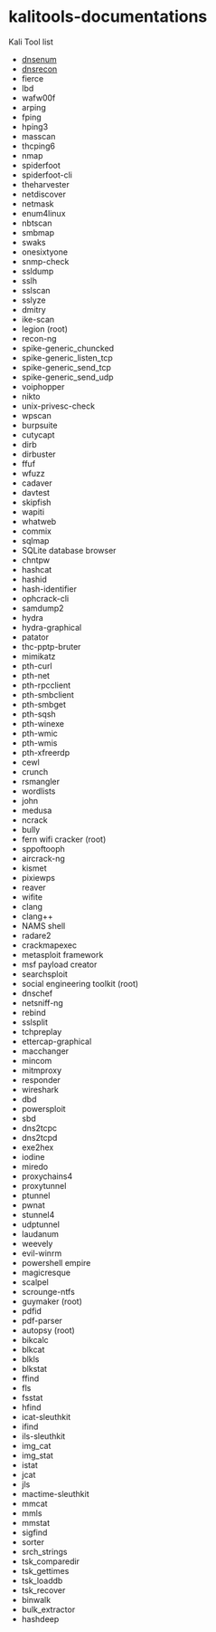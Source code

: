 # kalitools-documentations

Kali Tool list
- [dnsenum](./dnsenum.md)
- [dnsrecon](./dnsrecon.md)
- fierce
- lbd
- wafw00f
- arping
- fping
- hping3
- masscan
- thcping6
- nmap
- spiderfoot
- spiderfoot-cli
- theharvester
- netdiscover
- netmask
- enum4linux
- nbtscan
- smbmap
- swaks
- onesixtyone
- snmp-check
- ssldump
- sslh
- sslscan
- sslyze
- dmitry
- ike-scan
- legion (root)
- recon-ng
- spike-generic_chuncked
- spike-generic_listen_tcp
- spike-generic_send_tcp
- spike-generic_send_udp
- voiphopper
- nikto
- unix-privesc-check
- wpscan
- burpsuite
- cutycapt
- dirb
- dirbuster
- ffuf
- wfuzz
- cadaver
- davtest
- skipfish
- wapiti
- whatweb
- commix
- sqlmap
- SQLite database browser
- chntpw
- hashcat
- hashid
- hash-identifier
- ophcrack-cli
- samdump2
- hydra
- hydra-graphical
- patator
- thc-pptp-bruter
- mimikatz
- pth-curl
- pth-net
- pth-rpcclient
- pth-smbclient
- pth-smbget
- pth-sqsh
- pth-winexe
- pth-wmic
- pth-wmis
- pth-xfreerdp
- cewl
- crunch
- rsmangler
- wordlists
- john
- medusa
- ncrack
- bully
- fern wifi cracker (root)
- sppoftooph
- aircrack-ng
- kismet
- pixiewps
- reaver
- wifite
- clang
- clang++
- NAMS shell
- radare2
- crackmapexec
- metasploit framework
- msf payload creator
- searchsploit
- social engineering toolkit (root)
- dnschef
- netsniff-ng
- rebind
- sslsplit
- tchpreplay
- ettercap-graphical
- macchanger
- mincom
- mitmproxy
- responder
- wireshark
- dbd
- powersploit
- sbd
- dns2tcpc
- dns2tcpd
- exe2hex
- iodine
- miredo
- proxychains4
- proxytunnel
- ptunnel
- pwnat
- stunnel4
- udptunnel
- laudanum
- weevely
- evil-winrm
- powershell empire
- magicresque
- scalpel
- scrounge-ntfs
- guymaker (root)
- pdfid
- pdf-parser
- autopsy (root)
- bikcalc
- blkcat
- blkls
- blkstat
- ffind
- fls
- fsstat
- hfind
- icat-sleuthkit
- ifind
- ils-sleuthkit
- img_cat
- img_stat
- istat
- jcat
- jls
- mactime-sleuthkit
- mmcat
- mmls
- mmstat
- sigfind
- sorter
- srch_strings
- tsk_comparedir
- tsk_gettimes
- tsk_loaddb
- tsk_recover
- binwalk
- bulk_extractor
- hashdeep